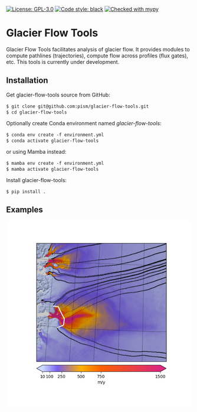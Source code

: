[![License: GPL-3.0](https://img.shields.io:/github/license/pism/pypac)](https://opensource.org/licenses/GPL-3.0)
[![Code style: black](https://img.shields.io/badge/code%20style-black-000000.svg)](https://github.com/psf/black)
[![Checked with mypy](http://www.mypy-lang.org/static/mypy_badge.svg)](http://mypy-lang.org/)

# Glacier Flow Tools

Glacier Flow Tools facilitates analysis of glacier flow. It provides modules to compute pathlines (trajectories), compute flow across profiles (flux gates), etc. This tools is currently under development.

## Installation

Get glacier-flow-tools source from GitHub:

    $ git clone git@github.com:pism/glacier-flow-tools.git
    $ cd glacier-flow-tools

Optionally create Conda environment named *glacier-flow-tools*:

    $ conda env create -f environment.yml
    $ conda activate glacier-flow-tools

or using Mamba instead:

    $ mamba env create -f environment.yml
    $ mamba activate glacier-flow-tools


Install glacier-flow-tools:

    $ pip install .


## Examples

![Pathlines starting from the Jakobshaven Isbræ flux gate.](https://github.com/pism/glacier-flow-tools/blob/main/images/jak_obs_speed.png)
